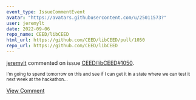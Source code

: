 ```yaml
---
event_type: IssueCommentEvent
avatar: "https://avatars.githubusercontent.com/u/25011573?"
user: jeremylt
date: 2022-09-06
repo_name: CEED/libCEED
html_url: https://github.com/CEED/libCEED/pull/1050
repo_url: https://github.com/CEED/libCEED
---
```


<a href='https://github.com/jeremylt' target='_blank'>jeremylt</a> commented on issue <a href='https://github.com/CEED/libCEED/pull/1050' target='_blank'>CEED/libCEED#1050</a>.

<small>I'm going to spend tomorrow on this and see if I can get it in a state where we can test it next week at the hackathon...</small>

<a href='https://github.com/CEED/libCEED/pull/1050' target='_blank'>View Comment</a>